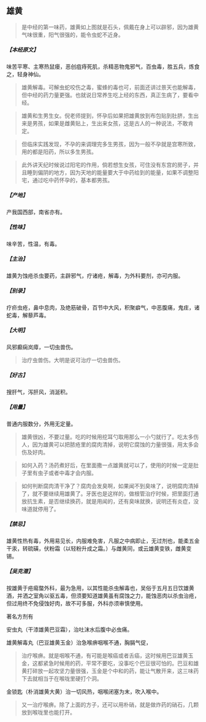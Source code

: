 ## 雄黄

> 是中经的第一味药，雄黄如上图就是石头，佩戴在身上可以辟邪，因为雄黄气味很重，阳气很强的，能令虫蛇不近身。

##### 【本经原文】
味苦平寒、主寒热鼠瘘，恶创疽痔死肌，杀精恶物鬼邪气，百虫毒，胜五兵，炼食之，轻身神仙。

> 雄黄解毒。可解虫蛇咬伤之毒，蜜蜂的毒也可，前面还讲过景天也能解毒，但中经的药力量更强。也就说日常养生吃上经的东西，真正生病了，要看中经。

> 雄黄和生男生女。倪老师提到，怀孕后如果把雄黄放到布包贴到肚脐，生出来是男孩，如果是雌黄贴上，生出来女孩，这是古人的一种说法，不敢肯定。

> 但临床实践发现，不孕的来调理完多生男孩，因为一般不孕就是宫寒所致，用的都是阳药，所以多生男孩。

> 此外讲天纪时候说过阳宅的作用，倘若想生女孩，可住没有东宫的房子，并且睡到偏阴的地方，因为天地的能量要大于中药给到的能量，如果不调整阳宅，通过吃中药怀孕的，基本都男孩。‍

##### 【产地】
产我国西部，南省亦有。
##### 【性味】
味辛苦，性温，有毒。
##### 【主治】
雄黄为蚀疮杀虫要药，主辟邪气，疗诸疮，解毒，为外科要剂，亦可内服。
##### 【别录】
疗疥虫疮，鼻中息肉，及绝筋破骨，百节中大风，积聚癖气，中恶腹痛，鬼疰，诸蛇毒，解藜芦毒。
##### 【大明】
风邪癫痫岚瘴，一切虫兽伤。

> 治疗虫兽伤。大明是说可治疗一切虫兽伤。

##### 【好古】
搜肝气，泻肝风，消涎积。
##### 【用量】
普通内服数分，外用无定量。

> 雄黄很凶，不要过量。吃的时候用挖耳勺取用那么一小勺就行了。吃太多伤人，因为雄黄可以把脓疮里的腐肉清掉，说明它腐蚀的力量很强，用太多会伤及好肉。

> 如何入药？汤药煮好后，在里面撒一点雄黄就可以了，使用的时候一定是肚子里有虫子或者中毒才会内服。

> 如何判断腐肉清干净了？腐肉会发臭啊，如果闻不到臭味了，说明腐肉清掉了，就不要继续用雄黄了。牙医也是这样的，做根管治疗时候，把里面打通放抗生素，是否继续换药，就是用闻的，还有臭味就换，说明还有炎症，没味道就停用了。

##### 【禁忌】
雄黄性热有毒，外用易见长，内服难免害，凡服之中病即止，无过剂也，能柔五金干汞，转硫磺，伏粉霜（以轻粉升成之霜。）与雌黄同，或云雄黄变铁，雌黄变锡。
##### 【吴克潜】
按雄黄于疮痬螫外科，最为急用，以其性能杀虫解毒也，吴俗于五月五日饮雄黄酒，并洒之室角以驱五毒，但须要知道雄黄虽有腐蚀之力，能蚀恶肉以杀虫治疮，但过用终不免侵蚀好肉，故不可多服，外科亦须审慎使用。


著名方剂有

安虫丸（干漆雄黄巴豆霜），治吐沫水后腹中必虫痛。

雄黄解毒丸（巴豆雄黄玉金）治急喉痹咽喉不通，胸膈气促，

> 治疗喉痹。就是咽喉不通，有可能是喉癌或者舌癌，这时候用巴豆雄黄玉金，这都紧急时候用的药，平常不要吃，没事吃个巴豆很可怕的。巴豆和雄黄打碎放一起攻坚力量很强，玉金是个中和的药，能让气散开来，这三味药下去就相当于在喉咙里硬打个洞。

金锁匙（朴消雄黄大黄）治一切风热，咽喉闭塞为末，吹入喉中。

> 又一治疗喉痹。除了上面的方子，还可以用朴硝，就是做炸药的硝石，几颗放到喉咙里也能打开。
